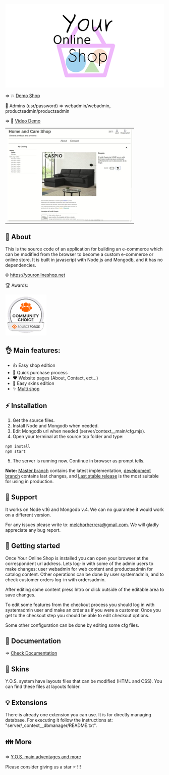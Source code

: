 ![Your Online Shop](readme_images/logotype.png "Your Online Shop")

=> :boom: [Demo Shop](https://youronlineshop.net/sample/)

:wrench: Admins (usr/password) => webadmin/webadmin, productsadmin/productsadmin

=> :information_desk_person: [Video Demo](https://youtu.be/PD_olszbGWA)
<table>
  <tr>
    <td>
    <a href="https://youtu.be/PD_olszbGWA"><img src="readme_images/youtube.webp"></a>
    </td>
  </tr>
</table>

## :cactus: About

This is the source code of an application for building an e-commerce which can be modified from the browser to become a custom e-commerce or online store. It is built in javascript with Node.js and Mongodb, and it has no dependencies.

:globe_with_meridians: https://youronlineshop.net

:trophy: Awards:

<img src="readme_images/oss-community-choice-white.svg" alt="Community choice" width="130"/>

## :ok_hand: Main features:

- :thumbsup: Easy shop edition
- :runner: Quick purchase process
- :heart: Website pages (About, Contact, ect...)
- :art: Easy skins edition
- :sparkles: [Multi shop](docs/multishopguide.md)

## :zap: Installation

1. Get the source files.
2. Install Node and Mongodb when needed.
3. Edit Mongodb url when needed (server/context__main/cfg.mjs).
4. Open your terminal at the source top folder and type:
```
npm install 
npm start
```
5. The server is running now. Continue in browser as prompt tells.

**Note:** [Master branch](https://github.com/petazeta/youronlineshop/tree/master) contains the latest implementation, [development branch](https://github.com/petazeta/youronlineshop/tree/development) contains last changes, and [Last stable release](https://github.com/petazeta/youronlineshop/releases/tag/v5.0) is the most suitable for using in production.

## :ghost: Support

It works on Node v.16 and Mongodb v.4. We can no guarantee it would work on a different version.

For any issues please write to: melchorherrera@gmail.com. We will gladly appreciate any bug report.


## :rocket: Getting started

Once Your Online Shop is installed you can open your browser at the correspondent url address. Lets log-in with some of the admin users to make changes: user webadmin for web content and productsadmin for catalog content. Other operations can be done by user systemadmin, and to check customer orders log-in with ordersadmin.

After editing some content press Intro or click outside of the editable area to save changes.

To edit some features from the checkout process you should log in with systemadmin user and make an order as if you were a customer. Once you get to the checkout step you should be able to edit checkout options.

Some other configuration can be done by editing some cfg files.


## :green_book: Documentation

=> [Check Documentation](docs/overview.md)


## :art: Skins

Y.O.S. system have layouts files that can be modified (HTML and CSS). You can find these files at layouts folder.


## :bulb: Extensions

There is already one extension you can use. It is for directly managing database. For executing it follow the instructions at: "server/_context__dbmanager/README.txt".


## :family: More

=> [Y.O.S. main adventages and more](docs/marketing.md)

Please consider giving us a star :star: !!!
